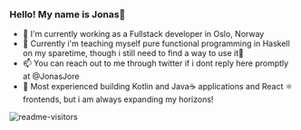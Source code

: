 ### Hello! My name is Jonas👋

- 🔭 I'm currently working as a Fullstack developer in Oslo, Norway
- 🌱 Currently i'm teaching myself pure functional programming in Haskell on my sparetime, though i still need to find a way to use it🤔
- 📫 You can reach out to me through twitter if i dont reply here promptly at @JonasJore
- 🧰 Most experienced building Kotlin and Java☕ applications and React ⚛️ frontends, but i am always expanding my horizons!




















![readme-visitors](https://visitor-badge.laobi.icu/badge?page_id=jonasjore.readme-page)
